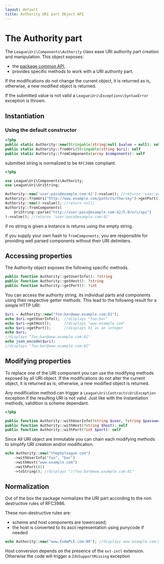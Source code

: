 ```yaml
---
layout: default
title: Authority URI part Object API
---
```


The Authority part
=======

The `League\Uri\Components\Authority` class ease URI authority part creation and manipulation. This object exposes:
                                       
- the [package common API](/components/7.0/api/), 
- provides specific methods to work with a URI authority part.

<p class="message-notice">If the modifications do not change the current object, it is returned as is, otherwise, a new modified object is returned.</p>
<p class="message-warning">If the submitted value is not valid a <code>League\Uri\Exceptions\SyntaxError</code> exception is thrown.</p>

## Instantiation

### Using the default constructor

~~~php
<?php
public static Authority::new(Stringable|string|null $value = null): self
public static Authority::fromUri(Stringable|string $uri): self
public static Authority::fromComponents(array $components): self
~~~

<p class="message-notice">submitted string is normalized to be <code>RFC3986</code> compliant.</p>

~~~php
<?php

use League\Uri\Components\Authority;
use League\Uri\UriString;

Authority::new('user:pass@example.com:42')->value(); //returns 'user:pass@example.com:42'
Authority::fromUri("http://www.example.com/path/to/the/sky")->getPort(); //return null;
Authority::new()->value(); //return null;
Authority::fromComponents(
	UriString::parse("http://user:pass@example.com:42/5.0/uri/api")
)->value(); //returns 'user:pass@example.com:42'
~~~

<p class="message-notice">if no string is given a instance is returns using the empty string.</p>
<p class="message-warning">If you supply your own hash to <code>fromComponents</code>, you are responsible for providing well parsed components without their URI delimiters.</p>

Accessing properties
-------

The Authority object exposes the following specific methods.

~~~php
public function Authority::getUserInfo(): ?string
public function Authority::getHost(): ?string
public function Authority::getPort(): ?int
~~~

You can access the authority string, its individual parts and components using their respective getter methods. This lead to the following result for a simple HTTP URI:

~~~php
$uri = Authority::new("foo:bar@www.example.com:81");
echo $uri->getUserInfo();  //displays "foo:bar"
echo $uri->getHost();      //displays "www.example.com"
echo $uri->getPort();      //displays 81 as an integer
echo $uri;
//displays "foo:bar@www.example.com:81"
echo json_encode($uri);
//displays "foo:bar@www.example.com:81"
~~~

Modifying properties
-------

To replace one of the URI component you can use the modifying methods exposed by all URI object. If the modifications do not alter the current object, it is returned as is, otherwise, a new modified object is returned.

<p class="message-notice">Any modification method can trigger a <code>League\Uri\Contracts\UriException</code> exception if the resulting URI is not valid. Just like with the instantiation methods, validition is scheme dependant.</p>

~~~php
<?php

public function Authority::withUserInfo(?string $user, ?string $password = null): self
public function Authority::withHost(?string $host): self
public function Authority::withPort(?int $port): self
~~~

Since All URI object are immutable you can chain each modifying methods to simplify URI creation and/or modification.

~~~php
echo Authority::new("thephpleague.com")
    ->withUserInfo("foo", "bar")
    ->withHost("www.example.com")
    ->withPort(81)
    ->toString(); //displays "//foo:bar@www.example.com:81"
~~~

Normalization
-------

Out of the box the package normalizes the URI part according to the non destructive rules of RFC3986.

These non-destructive rules are:

- scheme and host components are lowercased;
- the host is converted to its ascii representation using punycode if needed

~~~php
echo Authority::new("www.ExAmPLE.com:80"); //displays www.example.com:80
~~~

<p class="message-info">Host conversion depends on the presence of the <code>ext-intl</code> extension. Otherwise the code will trigger a <code>IdnSupportMissing</code> exception</p>
